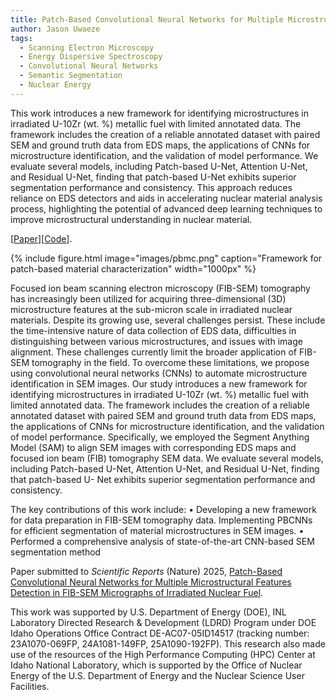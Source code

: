 ```yaml
---
title: Patch-Based Convolutional Neural Networks for Multiple Microstructural Features Detection in FIB-SEM Micrographs of Irradiated Nuclear Fuel
author: Jason Uwaeze
tags:
  - Scanning Electron Microscopy
  - Energy Dispersive Spectroscopy
  - Convolutional Neural Networks
  - Semantic Segmentation
  - Nuclear Energy
---
```


This work introduces a new framework for identifying microstructures in irradiated U-10Zr (wt. %)
metallic fuel with limited annotated data. The framework includes the creation of a reliable
annotated dataset with paired SEM and ground truth data from EDS maps, the applications of
CNNs for microstructure identification, and the validation of model performance. We evaluate several models,
including Patch-based U-Net, Attention U-Net, and Residual U-Net, finding that patch-based U-Net exhibits superior segmentation performance and consistency. This approach reduces reliance on EDS detectors and aids in accelerating nuclear material analysis process, highlighting the
potential of advanced deep learning techniques to improve microstructural understanding in nuclear material.

[[Paper](https://www.mdpi.com/2075-4418/14/6/632)][[Code](https://github.com/Wazhee/Automatic-Multiple-Sclerosis-Lesion-Tracking)].

{%
  include figure.html
  image="images/pbmc.png"
  caption="Framework for patch-based material characterization"
  width="1000px"
%}

Focused ion beam scanning electron microscopy (FIB-SEM) tomography has increasingly been
utilized for acquiring three-dimensional (3D) microstructure features at the sub-micron scale in
irradiated nuclear materials. Despite its growing use, several challenges persist. These include the time-intensive nature of
data collection of EDS data, difficulties in distinguishing between various microstructures, and issues with image alignment. 
These challenges currently limit the broader application of FIB-SEM tomography in the field. To overcome these limitations, we propose using convolutional
neural networks (CNNs) to automate microstructure identification in SEM images. Our study introduces a new framework for identifying microstructures in 
irradiated U-10Zr (wt. %) metallic fuel with limited annotated data. The framework includes the creation of a reliable annotated dataset with paired SEM 
and ground truth data from EDS maps, the applications of CNNs for microstructure identification, and the validation of model performance. Specifically,
we employed the Segment Anything Model (SAM) to align SEM images with corresponding EDS maps and focused ion beam (FIB) tomography SEM data. We evaluate several models, including Patch-based U-Net, Attention U-Net, and Residual U-Net, finding that patch-based U- Net exhibits superior segmentation performance and consistency. 

The key contributions of this work include:
• Developing a new framework for data preparation in FIB-SEM tomography data.
Implementing PBCNNs for efficient segmentation of material microstructures in SEM
images.
• Performed a comprehensive analysis of state-of-the-art CNN-based SEM segmentation
method

Paper submitted to *Scientific Reports* (Nature) 2025, [Patch-Based Convolutional Neural Networks for Multiple Microstructural Features Detection in FIB-SEM Micrographs of Irradiated Nuclear Fuel](https://www.nature.com/srep/).

This work was supported by U.S. Department of Energy (DOE), INL Laboratory Directed Research & Development (LDRD)
Program under DOE Idaho Operations Office Contract DE-AC07-05ID14517 (tracking number:
23A1070-069FP, 24A1081-149FP, 25A1090-192FP). This research also made use of the resources of
the High Performance Computing (HPC) Center at Idaho National Laboratory, which is
supported by the Office of Nuclear Energy of the U.S. Department of Energy and the Nuclear
Science User Facilities.
